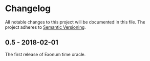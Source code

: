 # Changelog

All notable changes to this project will be documented in this file. The project adheres to
[Semantic Versioning](http://semver.org/spec/v2.0.0.html).

## 0.5 - 2018-02-01

The first release of Exonum time oracle.